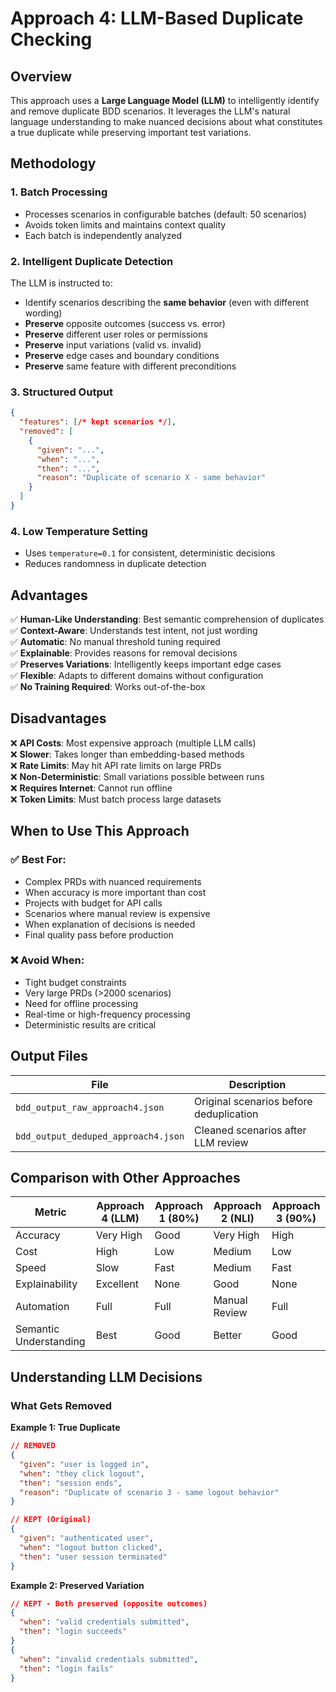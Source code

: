 # Approach 4: LLM-Based Duplicate Checking

## Overview

This approach uses a **Large Language Model (LLM)** to intelligently identify and remove duplicate BDD scenarios. It leverages the LLM's natural language understanding to make nuanced decisions about what constitutes a true duplicate while preserving important test variations.

## Methodology

### 1. **Batch Processing**
- Processes scenarios in configurable batches (default: 50 scenarios)
- Avoids token limits and maintains context quality
- Each batch is independently analyzed

### 2. **Intelligent Duplicate Detection**
The LLM is instructed to:
- Identify scenarios describing the **same behavior** (even with different wording)
- **Preserve** opposite outcomes (success vs. error)
- **Preserve** different user roles or permissions
- **Preserve** input variations (valid vs. invalid)
- **Preserve** edge cases and boundary conditions
- **Preserve** same feature with different preconditions

### 3. **Structured Output**
```json
{
  "features": [/* kept scenarios */],
  "removed": [
    {
      "given": "...",
      "when": "...",
      "then": "...",
      "reason": "Duplicate of scenario X - same behavior"
    }
  ]
}
```

### 4. **Low Temperature Setting**
- Uses `temperature=0.1` for consistent, deterministic decisions
- Reduces randomness in duplicate detection

## Advantages

✅ **Human-Like Understanding**: Best semantic comprehension of duplicates  
✅ **Context-Aware**: Understands test intent, not just wording  
✅ **Automatic**: No manual threshold tuning required  
✅ **Explainable**: Provides reasons for removal decisions  
✅ **Preserves Variations**: Intelligently keeps important edge cases  
✅ **Flexible**: Adapts to different domains without configuration  
✅ **No Training Required**: Works out-of-the-box  

## Disadvantages

❌ **API Costs**: Most expensive approach (multiple LLM calls)  
❌ **Slower**: Takes longer than embedding-based methods  
❌ **Rate Limits**: May hit API rate limits on large PRDs  
❌ **Non-Deterministic**: Small variations possible between runs  
❌ **Requires Internet**: Cannot run offline  
❌ **Token Limits**: Must batch process large datasets  

## When to Use This Approach

### ✅ Best For:
- Complex PRDs with nuanced requirements
- When accuracy is more important than cost
- Projects with budget for API calls
- Scenarios where manual review is expensive
- When explanation of decisions is needed
- Final quality pass before production

### ❌ Avoid When:
- Tight budget constraints
- Very large PRDs (>2000 scenarios)
- Need for offline processing
- Real-time or high-frequency processing
- Deterministic results are critical

## Output Files

| File | Description |
|------|-------------|
| `bdd_output_raw_approach4.json` | Original scenarios before deduplication |
| `bdd_output_deduped_approach4.json` | Cleaned scenarios after LLM review |





## Comparison with Other Approaches

| Metric | Approach 4 (LLM) | Approach 1 (80%) | Approach 2 (NLI) | Approach 3 (90%) |
|--------|------------------|------------------|------------------|------------------|
| Accuracy | Very High | Good | Very High | High |
| Cost | High | Low | Medium | Low |
| Speed | Slow | Fast | Medium | Fast |
| Explainability | Excellent | None | Good | None |
| Automation | Full | Full | Manual Review | Full |
| Semantic Understanding | Best | Good | Better | Good |

## Understanding LLM Decisions

### What Gets Removed

**Example 1: True Duplicate**
```json
// REMOVED
{
  "given": "user is logged in",
  "when": "they click logout",
  "then": "session ends",
  "reason": "Duplicate of scenario 3 - same logout behavior"
}

// KEPT (Original)
{
  "given": "authenticated user",
  "when": "logout button clicked",
  "then": "user session terminated"
}
```

**Example 2: Preserved Variation**
```json
// KEPT - Both preserved (opposite outcomes)
{
  "when": "valid credentials submitted",
  "then": "login succeeds"
}
{
  "when": "invalid credentials submitted",
  "then": "login fails"
}
```

